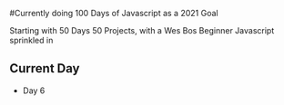 #Currently doing 100 Days of Javascript as a 2021 Goal


Starting with 50 Days 50 Projects, with a Wes Bos Beginner Javascript sprinkled in


## Current Day
- Day 6
